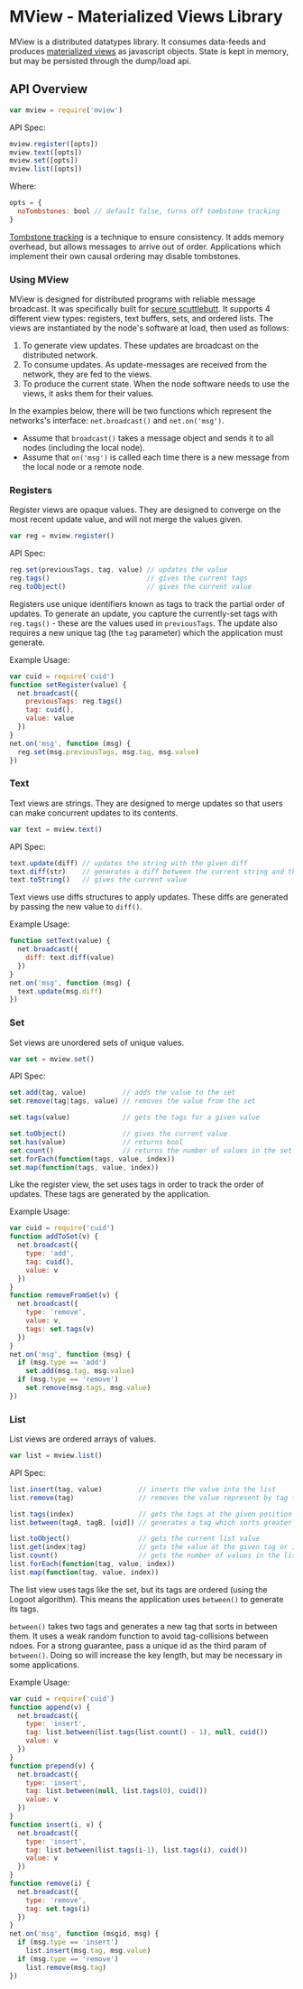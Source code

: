 # MView - Materialized Views Library

MView is a distributed datatypes library. It consumes data-feeds and produces [materialized views](https://en.wikipedia.org/wiki/Materialized_view) as javascript objects. State is kept in memory, but may be persisted through the dump/load api.

## API Overview

```js
var mview = require('mview')
```

API Spec:

```js
mview.register([opts])
mview.text([opts])
mview.set([opts])
mview.list([opts])
```

Where:

```js
opts = {
  noTombstones: bool // default false, turns off tombstone tracking
}
```

[Tombstone tracking](https://en.wikipedia.org/wiki/Tombstone_%28data_store%29) is a technique to ensure consistency. It adds memory overhead, but allows messages to arrive out of order. Applications which implement their own causal ordering may disable tombstones.

### Using MView

MView is designed for distributed programs with reliable message broadcast. It was specifically built for [secure scuttlebutt](https://github.com/dominictarr/secure-scuttlebutt). It supports 4 different view types: registers, text buffers, sets, and ordered lists. The views are instantiated by the node's software at load, then used as follows:

 1. To generate view updates. These updates are broadcast on the distributed network.
 2. To consume updates. As update-messages are received from the network, they are fed to the views.
 3. To produce the current state. When the node software needs to use the views, it asks them for their values.

In the examples below, there will be two functions which represent the networks's interface: `net.broadcast()` and `net.on('msg')`.

 - Assume that `broadcast()` takes a message object and sends it to all nodes (including the local node). 
 - Assume that `on('msg')` is called each time there is a new message from the local node or a remote node.

### Registers

Register views are opaque values. They are designed to converge on the most recent update value, and will not merge the values given.

```js
var reg = mview.register()
```

API Spec:

```js
reg.set(previousTags, tag, value) // updates the value
reg.tags()                        // gives the current tags
reg.toObject()                    // gives the current value
```

Registers use unique identifiers known as tags to track the partial order of updates. To generate an update, you capture the currently-set tags with `reg.tags()` - these are the values used in `previousTags`. The update also requires a new unique tag (the `tag` parameter) which the application must generate.

Example Usage:

```js
var cuid = require('cuid')
function setRegister(value) {
  net.broadcast({
    previousTags: reg.tags()
    tag: cuid(),
    value: value
  })
}
net.on('msg', function (msg) {
  reg.set(msg.previousTags, msg.tag, msg.value)
})
```

### Text

Text views are strings. They are designed to merge updates so that users can make concurrent updates to its contents.

```js
var text = mview.text()
```

API Spec:

```js
text.update(diff) // updates the string with the given diff
text.diff(str)    // generates a diff between the current string and the given string
text.toString()   // gives the current value
```

Text views use diffs structures to apply updates. These diffs are generated by passing the new value to `diff()`.

Example Usage:

```js
function setText(value) {
  net.broadcast({
    diff: text.diff(value)
  })
}
net.on('msg', function (msg) {
  text.update(msg.diff)
})
```

### Set

Set views are unordered sets of unique values.

```js
var set = mview.set()
```

API Spec:

```js
set.add(tag, value)         // adds the value to the set
set.remove(tag|tags, value) // removes the value from the set

set.tags(value)             // gets the tags for a given value

set.toObject()              // gives the current value
set.has(value)              // returns bool
set.count()                 // returns the number of values in the set
set.forEach(function(tags, value, index))
set.map(function(tags, value, index))
```

Like the register view, the set uses tags in order to track the order of updates. These tags are generated by the application.

Example Usage:

```js
var cuid = require('cuid')
function addToSet(v) {
  net.broadcast({
    type: 'add',
    tag: cuid(),
    value: v
  })
}
function removeFromSet(v) {
  net.broadcast({
    type: 'remove',
    value: v,
    tags: set.tags(v)
  })
}
net.on('msg', function (msg) {
  if (msg.type == 'add')
    set.add(msg.tag, msg.value)
  if (msg.type == 'remove')
    set.remove(msg.tags, msg.value)
})
```

### List

List views are ordered arrays of values.

```js
var list = mview.list()
```

API Spec:

```js
list.insert(tag, value)         // inserts the value into the list
list.remove(tag)                // removes the value represent by tag from the list

list.tags(index)                // gets the tags at the given position in the list
list.between(tagA, tagB, [uid]) // generates a tag which sorts greater than tagA and less than tagB

list.toObject()                 // gets the current list value
list.get(index|tag)             // gets the value at the given tag or index
list.count()                    // gets the number of values in the list
list.forEach(function(tag, value, index))
list.map(function(tag, value, index))
```

The list view uses tags like the set, but its tags are ordered (using the Logoot algorithm). This means the application uses `between()` to generate its tags.

`between()` takes two tags and generates a new tag that sorts in between them. It uses a weak random function to avoid tag-collisions between ndoes. For a strong guarantee, pass a unique id as the third param of `between()`. Doing so will increase the key length, but may be necessary in some applications.

Example Usage:

```js
var cuid = require('cuid')
function append(v) {
  net.broadcast({
    type: 'insert',
    tag: list.between(list.tags(list.count() - 1), null, cuid())
    value: v
  })
}
function prepend(v) {
  net.broadcast({
    type: 'insert',
    tag: list.between(null, list.tags(0), cuid())
    value: v
  })
}
function insert(i, v) {
  net.broadcast({
    type: 'insert',
    tag: list.between(list.tags(i-1), list.tags(i), cuid())
    value: v
  })
}
function remove(i) {
  net.broadcast({
    type: 'remove',
    tag: set.tags(i)
  })
}
net.on('msg', function (msgid, msg) {
  if (msg.type == 'insert')
    list.insert(msg.tag, msg.value)
  if (msg.type == 'remove')
    list.remove(msg.tag)
})
```
